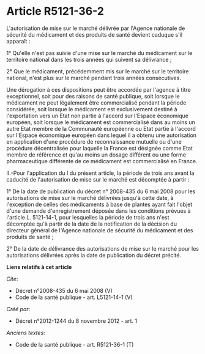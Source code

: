# Article R5121-36-2

L'autorisation de mise sur le marché délivrée par l'Agence nationale de sécurité du médicament et des produits de santé
devient caduque s'il apparaît : 

1° Qu'elle n'est pas suivie d'une mise sur le marché du médicament sur le territoire national dans les trois années qui
suivent sa délivrance ; 

2° Que le médicament, précédemment mis sur le marché sur le territoire national, n'est plus sur le marché pendant trois
années consécutives. 

Une dérogation à ces dispositions peut être accordée par l'agence à titre exceptionnel, soit pour des raisons de santé
publique, soit lorsque le médicament ne peut légalement être commercialisé pendant la période considérée, soit lorsque le
médicament est exclusivement destiné à l'exportation vers un Etat non partie à l'accord sur l'Espace économique européen,
soit lorsque le médicament est commercialisé dans au moins un autre Etat membre de la Communauté européenne ou Etat partie à
l'accord sur l'Espace économique européen dans lequel il a obtenu une autorisation en application d'une procédure de
reconnaissance mutuelle ou d'une procédure décentralisée pour laquelle la France est désignée comme Etat membre de référence
et qu'au moins un dosage différent ou une forme pharmaceutique différente de ce médicament est commercialisé en France. 

II.-Pour l'application du I du présent article, la période de trois ans avant la caducité de l'autorisation de mise sur le
marché est décomptée à partir : 

1° De la date de publication du décret n° 2008-435 du 6 mai 2008 pour les autorisations de mise sur le marché délivrées
jusqu'à cette date, à l'exception de celles des médicaments à base de plantes ayant fait l'objet d'une demande
d'enregistrement déposée dans les conditions prévues à l'article L. 5121-14-1, pour lesquelles la période de trois ans n'est
décomptée qu'à partir de la date de la notification de la décision du directeur général de l'Agence nationale de sécurité du
médicament et des produits de santé ; 

2° De la date de délivrance des autorisations de mise sur le marché pour les autorisations délivrées après la date de
publication du décret précité.

**Liens relatifs à cet article**

_Cite_:

  - Décret n°2008-435 du 6 mai 2008 (V)
  - Code de la santé publique - art. L5121-14-1 (V)

_Créé par_:

  - Décret n°2012-1244 du 8 novembre 2012 - art. 1

_Anciens textes_:

  - Code de la santé publique - art. R5121-36-1 (T)
